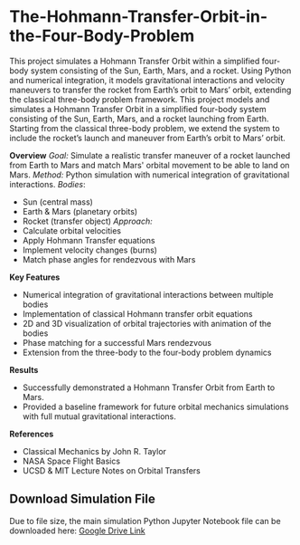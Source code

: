 # The-Hohmann-Transfer-Orbit-in-the-Four-Body-Problem
This project simulates a Hohmann Transfer Orbit within a simplified four-body system consisting of the Sun, Earth, Mars, and a rocket. Using Python and numerical integration, it models gravitational interactions and velocity maneuvers to transfer the rocket from Earth’s orbit to Mars’ orbit, extending the classical three-body problem framework.
This project models and simulates a Hohmann Transfer Orbit in a simplified four-body system consisting of the Sun, Earth, Mars, and a rocket launching from Earth. Starting from the classical three-body problem, we extend the system to include the rocket’s launch and maneuver from Earth’s orbit to Mars’ orbit.

**Overview**
_Goal:_ Simulate a realistic transfer maneuver of a rocket launched from Earth to Mars and match Mars' orbital movement to be able to land on Mars.
_Method:_ Python simulation with numerical integration of gravitational interactions.
_Bodies_:
- Sun (central mass)
- Earth & Mars (planetary orbits)
- Rocket (transfer object)
_Approach:_
- Calculate orbital velocities
- Apply Hohmann Transfer equations
- Implement velocity changes (burns)
- Match phase angles for rendezvous with Mars

**Key Features**
- Numerical integration of gravitational interactions between multiple bodies
- Implementation of classical Hohmann transfer orbit equations
- 2D and 3D visualization of orbital trajectories with animation of the bodies
- Phase matching for a successful Mars rendezvous
- Extension from the three-body to the four-body problem dynamics

**Results**
- Successfully demonstrated a Hohmann Transfer Orbit from Earth to Mars.
- Provided a baseline framework for future orbital mechanics simulations with full mutual gravitational interactions.

**References**
- Classical Mechanics by John R. Taylor
- NASA Space Flight Basics
- UCSD & MIT Lecture Notes on Orbital Transfers

## Download Simulation File
Due to file size, the main simulation Python Jupyter Notebook file can be downloaded here:
[Google Drive Link](https://drive.google.com/file/d/1RDY3o3lzgROMbpHHYtOw-tpjl-IYPSl7/view?usp=drive_link)
